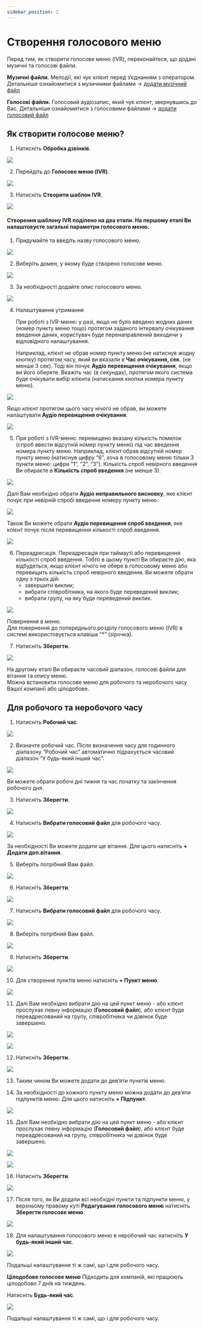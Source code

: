 ```yaml
---
sidebar_position: 2
---
```


# Створення голосового меню

Перед тим, як створити голосове меню (IVR), переконайтеся, що додані музичні та голосові файли.

**Музичні файли.** Мелодії, які чує клієнт перед зʼєднанням з оператором.
Детальніше ознайомитися з музичними файлами -> [додати музічний файл](docs/general-settings/music-files/add-music-file.md)

**Голосові файли.** Голосовий аудіозапис, який чує клієнт, звернувшись до Вас.
Детальніше ознайомитися з голосовими файлами -> [додати голосовий файл](docs/general-settings/voice-files/add-voice-file.md)

## Як створити голосове меню?
1. Натисніть **Обробка дзвінків**.

![](../../img/call-processing/create-ivr/Рисунок1.png)

2. Перейдіть до **Голосове меню (IVR)**.

![](../../img/call-processing/create-ivr/Рисунок2.png)

3. Натисніть **Створити шаблон IVR**.

![](../../img/call-processing/create-ivr/Рисунок3.png)

#### Створення шаблону IVR поділено на два етапи. На першому етапі Ви налаштовуєте загальні параметри голосового меню.
1. Придумайте та введіть назву голосового меню.

![](../../img/call-processing/create-ivr/Рисунок4.png)

2. Виберіть домен, у якому буде створено голосове меню.

![](../../img/call-processing/create-ivr/Рисунок5.png)


3. За необхідності додайте опис голосового меню.

![](../../img/call-processing/create-ivr/Рисунок6.png)

4. Налаштування утримання
	
    При роботі з IVR-меню: у разі, якщо не було введено жодних даних (номер пункту меню тощо) протягом заданого інтервалу очікування введення даних, користувач буде перенаправлений виходячи з відповідного налаштування.

    Наприклад, клієнт не обрав номер пункту меню (не натиснув жодну кнопку) протягом часу, який ви вказали в **Час очікування, сек.** (не менше 3 сек). Тоді він почує **Аудіо перевищення очікування**, якщо ви його оберете.
    Вкажіть час (в секундах), протягом якого система буде очікувати вибір клієнта (натискання кнопки номера пункту меню).

![](../../img/call-processing/create-ivr/Рисунок7.png)

Якщо клієнт протягом цього часу нічого не обрав, ви можете налаштувати **Аудіо перевищення очікування**.

![](../../img/call-processing/create-ivr/Рисунок8.png)

5. При роботі з IVR-меню: перевищено вказану кількість помилок (спроб ввести відсутній номер пункту меню) під час введення номера пункту меню.
Наприклад, клієнт обрав відсутній номер пункту меню (натиснув цифру “6”, хоча в голосовому меню тільки 3 пункти меню: цифри “1”, “2”, “3”). Кількість спроб невірного введення Ви обираєте в **Кількість спроб введення** (не менше 3).

![](../../img/call-processing/create-ivr/Рисунок9.png)

Далі Вам необхідно обрати **Аудіо неправильного висновку**, яке клієнт почує при невірній спробі введення номеру пункту меню.

![](../../img/call-processing/create-ivr/Рисунок10.png)

Також Ви можете обрати **Аудіо перевищення спроб введення**, яке клієнт почує після перевищення кількості спроб введення.

![](../../img/call-processing/create-ivr/Рисунок11.png)

6. Переадресація.
	Переадресація при таймауті або перевищення кількості спроб введення. Тобто в цьому пункті Ви обираєте дію, яка відбудеться, якщо клієнт нічого не обере в голосовому меню або перевищить кількість спроб невірного введення.
	Ви можете обрати одну з трьох дій:
    - завершити виклик;
    - вибрати співробітника, на якого буде переведений виклик;
    - вибрати групу, на яку буде переведений виклик.

![](../../img/call-processing/create-ivr/Рисунок12.png)
    
   Повернення в меню.<br/>
   Для повернення до попереднього розділу голосового меню (IVR) в системі використовується клавіша “*” (зірочка).

7. Натисніть **Зберегти**.

![](../../img/call-processing/create-ivr/Рисунок13.png)

На другому етапі Ви обираєте часовий діапазон, голосові файли для вітання та опису меню.<br/>
Можна встановити голосове меню для робочого та неробочого часу Вашої компанії або цілодобове.

## Для робочого та неробочого часу

1. Натисніть **Робочий час**.

![](../../img/call-processing/create-ivr/Рисунок14.png)

2.	Визначте робочий час.
	Після визначення часу для годинного діапазону “Робочий час” автоматично підрахується часовий діапазон “У будь-який інший час”.

![](../../img/call-processing/create-ivr/Рисунок15.png)

Ви можете обрати робочі дні тижня та час початку та закінчення робочого дня.

3.	Натисніть **Зберегти**.

 ![](../../img/call-processing/create-ivr/Рисунок16.png)

4.	Натисніть **Вибрати голосовий файл** для робочого часу.

 ![](../../img/call-processing/create-ivr/Рисунок17.png)

За необхідності Ви можете додати ще вітання. Для цього натисніть **+ Додати доп.вітання**.

5.	Виберіть потрібний Вам файл.

 ![](../../img/call-processing/create-ivr/Рисунок18.png)


6.	Натисніть **Зберегти**.

 ![](../../img/call-processing/create-ivr/Рисунок19.png)

7.	Натисніть **Вибрати голосовий файл** для робочого часу.
 
 ![](../../img/call-processing/create-ivr/Рисунок20.png)

8.	Виберіть потрібний Вам файл.

![](../../img/call-processing/create-ivr/Рисунок21.png)
 
9.	Натисніть **Зберегти**.

![](../../img/call-processing/create-ivr/Рисунок22.png)
 
10.	Для створення пунктів меню натисніть **+ Пункт меню**.
 
![](../../img/call-processing/create-ivr/Рисунок23.png)


11.	Далі Вам необхідно вибрати дію на цей пункт меню - або клієнт прослухає певну інформацію (**Голосовий файл**), або клієнт буде переадресований на групу, співробітника чи дзвінок буде завершено.
 
![](../../img/call-processing/create-ivr/Рисунок24.png)

![](../../img/call-processing/create-ivr/Рисунок25.png)
 
12.	Натисніть **Зберегти**.
 
![](../../img/call-processing/create-ivr/Рисунок26.png)

13.	Таким чином Ви можете додати до девʼяти пунктів меню.


14.	За необхідності до кожного пункту меню можна додати до девʼяти підпунктів меню. Для цього натисніть **+ Підпункт**.
 
![](../../img/call-processing/create-ivr/Рисунок27.png)

15.	Далі Вам необхідно вибрати дію на цей пункт меню - або клієнт прослухає певну інформацію (**Голосовий файл**), або клієнт буде переадресований на групу, співробітника чи дзвінок буде завершено.
 
![](../../img/call-processing/create-ivr/Рисунок28.png)

![](../../img/call-processing/create-ivr/Рисунок29.png)
 
16.	Натисніть **Зберегти**.

![](../../img/call-processing/create-ivr/Рисунок30.png)
 
17.	Після того, як Ви додали всі необхідні пункти та підпункти меню, у верхньому правому куті **Редагування голосового меню** натисніть **Зберегти голосове меню**.
 
![](../../img/call-processing/create-ivr/Рисунок31.png)

18.	Для налаштування голосового меню в неробочий час натисніть **У будь-який інший час**.
 
![](../../img/call-processing/create-ivr/Рисунок32.png)

Подальші налаштування ті ж самі, що і для робочого часу.

**Цілодобове голосове меню**
Підходить для компаній, які працюють цілодобово 7 днів на тиждень.

Натисніть **Будь-який час**.
 
![](../../img/call-processing/create-ivr/Рисунок33.png)

Подальші налаштування ті ж самі, що і для робочого часу.

